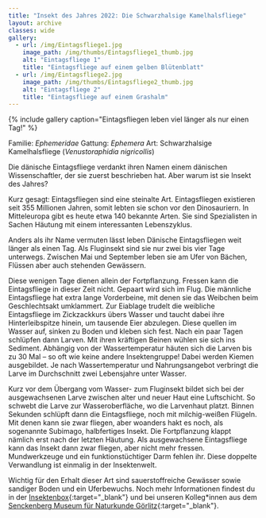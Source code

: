 ```yaml
---
title: "Insekt des Jahres 2022: Die Schwarzhalsige Kamelhalsfliege"
layout: archive
classes: wide
gallery:
  - url: /img/Eintagsfliege1.jpg
    image_path: /img/thumbs/Eintagsfliege1_thumb.jpg
    alt: "Eintagsfliege 1"
    title: "Eintagsfliege auf einem gelben Blütenblatt"
  - url: /img/Eintagsfliege2.jpg
    image_path: /img/thumbs/Eintagsfliege2_thumb.jpg
    alt: "Eintagsfliege 2"
    title: "Eintagsfliege auf einem Grashalm"
---
```


{% include gallery caption="Eintagsfliegen leben viel länger als nur einen Tag!" %}

Familie: *Ephemeridae*
Gattung: *Ephemera*
Art: Schwarzhalsige Kamelhalsfliege (*Venustoraphidia nigricollis*)

Die dänische Eintagsfliege verdankt ihren Namen einem dänischen Wissenschaftler, der sie zuerst beschrieben hat. Aber warum ist sie Insekt des Jahres?

Kurz gesagt: Eintagsfliegen sind eine steinalte Art. Eintagsfliegen existieren seit 355 Millionen Jahren, somit lebten sie schon vor den Dinosauriern. In Mitteleuropa gibt es heute etwa 140 bekannte Arten. Sie sind Spezialisten in Sachen Häutung mit einem interessanten Lebenszyklus.

Anders als ihr Name vermuten lässt leben Dänische Eintagsfliegen weit länger als einen Tag. Als Fluginsekt sind sie nur zwei bis vier Tage unterwegs. Zwischen Mai und September leben sie am Ufer von Bächen, Flüssen aber auch stehenden Gewässern.

Diese wenigen Tage dienen allein der Fortpflanzung. Fressen kann die Eintagsfliege in dieser Zeit nicht. Gepaart wird sich im Flug. Die männliche Eintagsfliege hat extra lange Vorderbeine, mit denen sie das Weibchen beim Geschlechtsakt umklammert. Zur Eiablage trudelt die weibliche Eintagsfliege im Zickzackkurs übers Wasser und taucht dabei ihre Hinterleibspitze hinein, um tausende Eier abzulegen. Diese quellen im Wasser auf, sinken zu Boden und kleben sich fest. Nach ein paar Tagen schlüpfen dann Larven. Mit ihren kräftigen Beinen wühlen sie sich ins Sediment. Abhängig von der Wassertemperatur häuten sich die Larven bis zu 30 Mal – so oft wie keine andere Insektengruppe! Dabei werden Kiemen ausgebildet. Je nach Wassertemperatur und Nahrungsangebot verbringt die Larve im Durchschnitt zwei Lebensjahre unter Wasser.

Kurz vor dem Übergang vom Wasser- zum Fluginsekt bildet sich bei der ausgewachsenen Larve zwischen alter und neuer Haut eine Luftschicht. So schwebt die Larve zur Wasseroberfläche, wo die Larvenhaut platzt. Binnen Sekunden schlüpft dann die Eintagsfliege, noch mit milchig-weißen Flügeln. Mit denen kann sie zwar fliegen, aber woanders hakt es noch, als sogenannte Subimago, halbfertiges Insekt. Die Fortpflanzung klappt nämlich erst nach der letzten Häutung. Als ausgewachsene Eintagsfliege kann das Insekt dann zwar fliegen, aber nicht mehr fressen. Mundwerkzeuge und ein funktionstüchtiger Darm fehlen ihr. Diese doppelte Verwandlung ist einmalig in der Insektenwelt.

Wichtig für den Erhalt dieser Art sind sauerstoffreiche Gewässer sowie sandiger Boden und ein Uferbewuchs. Noch mehr Informationen findest du in der [Insektenbox](http://www.insektenbox.de/sonsti/danein.htm){:target="_blank"} und bei unseren Kolleg*innen aus dem [Senckenberg Museum für Naturkunde Görlitz](https://www.youtube.com/watch?v=Ukv6D3OQyNE){:target="_blank"}.
